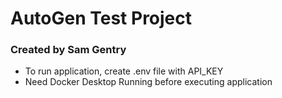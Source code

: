 # AutoGen Test Project
### Created by Sam Gentry

* To run application, create .env file with API_KEY
* Need Docker Desktop Running before executing application

